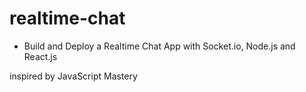 # realtime-chat

- Build and Deploy a Realtime Chat App with Socket.io, Node.js and React.js

inspired by JavaScript Mastery
